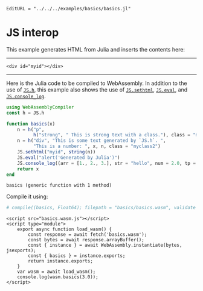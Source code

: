 ```@meta
EditURL = "../../../examples/basics/basics.jl"
```

# JS interop

This example generates HTML from Julia and inserts the contents here:

---

```@raw html
<div id="myid"></div>
```
---

Here is the Julia code to be compiled to WebAssembly.
In addition to the use of [`JS.h`](@ref),
this example also shows the use of [`JS.sethtml`](@ref), [`JS.eval`](@ref), and [`JS.console_log`](@ref).

````julia
using WebAssemblyCompiler
const h = JS.h

function basics(x)
    n = h("p",
          h("strong", " This is strong text with a class."), class = "myclass")
    n = h("div", "This is some text generated by `JS.h`. ",
          "This is a number: ", x, n, class = "myclass2")
    JS.sethtml("myid", string(n))
    JS.eval("alert('Generated by Julia')")
    JS.console_log((arr = [1., 2., 3.], str = "hello", num = 2.0, tp = (3, 3.)))
    return x
end
````

````
basics (generic function with 1 method)
````

Compile it using:

````julia
# compile((basics, Float64); filepath = "basics/basics.wasm", validate = true, optimize = false)
````

```@raw html
<script src="basics.wasm.js"></script>
<script type="module">
    export async function load_wasm() {
        const response = await fetch('basics.wasm');
        const bytes = await response.arrayBuffer();
        const { instance } = await WebAssembly.instantiate(bytes, jsexports);
        const { basics } = instance.exports;
        return instance.exports;
    }
    var wasm = await load_wasm();
    console.log(wasm.basics(3.0));
</script>
```

